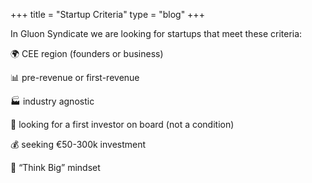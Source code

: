 +++
title = "Startup Criteria"
type = "blog"
+++

In Gluon Syndicate we are looking for startups that meet these criteria:

🌍 CEE region (founders or business)

📊 pre-revenue or first-revenue

🏭 industry agnostic

💸 looking for a first investor on board (not a condition)

💰 seeking €50-300k investment

🚀 “Think Big” mindset